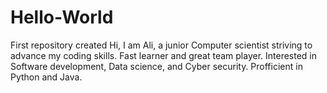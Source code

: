 # Hello-World
First repository created
Hi, I am Ali, a junior Computer scientist striving to advance my coding skills.
Fast learner and great team player.
Interested in Software development, Data science, and Cyber security.
Profficient in Python and Java.
